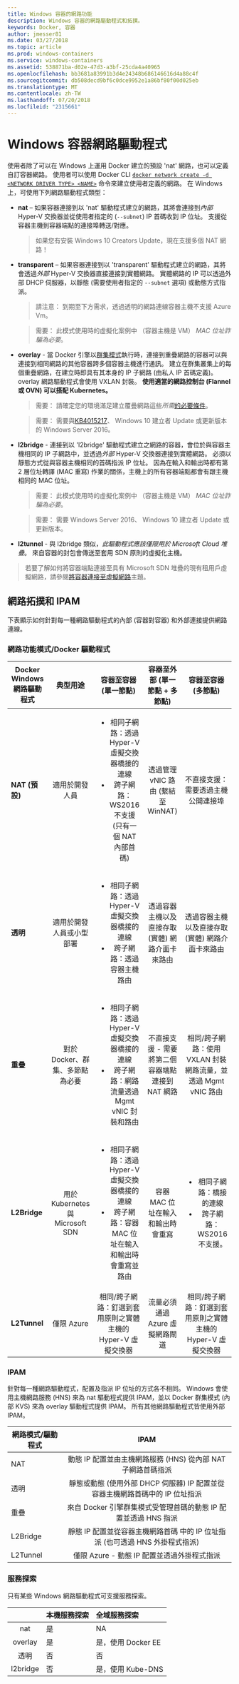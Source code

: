 ```yaml
---
title: Windows 容器的網路功能
description: Windows 容器的網路驅動程式和拓撲。
keywords: Docker, 容器
author: jmesser81
ms.date: 03/27/2018
ms.topic: article
ms.prod: windows-containers
ms.service: windows-containers
ms.assetid: 538871ba-d02e-47d3-a3bf-25cda4a40965
ms.openlocfilehash: bb3681a83991b3d4e24348b686146616d4a88c4f
ms.sourcegitcommit: db508decd9bf6c0dce9952e1a86bf80f00d025eb
ms.translationtype: MT
ms.contentlocale: zh-TW
ms.lasthandoff: 07/20/2018
ms.locfileid: "2315661"
---
```

# <a name="windows-container-network-drivers"></a>Windows 容器網路驅動程式  

使用者除了可以在 Windows 上運用 Docker 建立的預設 'nat' 網路，也可以定義自訂容器網路。 使用者可以使用 Docker CLI [`docker network create -d <NETWORK DRIVER TYPE> <NAME>`](https://docs.docker.com/engine/reference/commandline/network_create/) 命令來建立使用者定義的網路。 在 Windows 上，可使用下列網路驅動程式類型：

- **nat** – 如果容器連接到以 'nat' 驅動程式建立的網路，其將會連接到*內部* Hyper-V 交換器並從使用者指定的 (``--subnet``) IP 首碼收到 IP 位址。 支援從容器主機到容器端點的連接埠轉送/對應。
  > 如果您有安裝 Windows 10 Creators Update，現在支援多個 NAT 網路！

- **transparent** – 如果容器連接到以 'transparent' 驅動程式建立的網路，其將會透過*外部* Hyper-V 交換器直接連接到實體網路。 實體網路的 IP 可以透過外部 DHCP 伺服器，以靜態 (需要使用者指定的 ``--subnet`` 選項) 或動態方式指派。 
  > 請注意： 到期至下方需求，透過透明的網路連線容器主機不支援 Azure Vm。
  
  > 需要： 此模式使用時的虛擬化案例中 （容器主機是 VM） _MAC 位址詐騙為必要_。

- **overlay** - 當 Docker 引擎以[群集模式](../manage-containers/swarm-mode.md)執行時，連接到重疊網路的容器可以與連接到相同網路的其他容器跨多個容器主機進行通訊。 建立在群集叢集上的每個重疊網路，在建立時即具有其本身的 IP 子網路 (由私人 IP 首碼定義)。 overlay 網路驅動程式會使用 VXLAN 封裝。 **使用適當的網路控制台 (Flannel 或 OVN) 可以搭配 Kubernetes。**
  > 需要： 請確定您的環境滿足建立覆疊網路這些*所需*[的必要條件](https://docs.docker.com/network/overlay/#operations-for-all-overlay-networks)。

  > 需要： 需要與[KB4015217](https://support.microsoft.com/en-us/help/4015217/windows-10-update-kb4015217)、 Windows 10 建立者 Update 或更新版本的 Windows Server 2016。

- **l2bridge** - 連接到以 'l2bridge' 驅動程式建立之網路的容器，會位於與容器主機相同的 IP 子網路中，並透過*外部* Hyper-V 交換器連接到實體網路。 必須以靜態方式從與容器主機相同的首碼指派 IP 位址。 因為在輸入和輸出時都有第 2 層位址轉譯 (MAC 重寫) 作業的關係，主機上的所有容器端點都會有跟主機相同的 MAC 位址。
  > 需要： 此模式使用時的虛擬化案例中 （容器主機是 VM） _MAC 位址詐騙為必要_。
  
  > 需要： 需要 Windows Server 2016、 Windows 10 建立者 Update 或更新版本。

- **l2tunnel** - 與 l2bridge 類似，_此驅動程式應該僅限用於 Microsoft Cloud 堆疊_。 來自容器的封包會傳送至套用 SDN 原則的虛擬化主機。

> 若要了解如何將容器端點連接至具有 Microsoft SDN 堆疊的現有租用戶虛擬網路，請參閱[將容器連接至虛擬網路](https://technet.microsoft.com/en-us/windows-server-docs/networking/sdn/manage/connect-container-endpoints-to-a-tenant-virtual-network)主題。


## <a name="network-topologies-and-ipam"></a>網路拓撲和 IPAM
下表顯示如何針對每一種網路驅動程式的內部 (容器對容器) 和外部連接提供網路連線。

### <a name="networking-modes--docker-drivers"></a>網路功能模式/Docker 驅動程式

  | Docker Windows 網路驅動程式 | 典型用途 | 容器至容器 (單一節點) | 容器至外部 (單一節點 + 多節點) | 容器至容器 (多節點) |
  |-------------------------------|:------------:|:------------------------------------:|:------------------------------------------------:|:-----------------------------------:|
  | **NAT (預設)** | 適用於開發人員 | <ul><li>相同子網路：透過 Hyper-V 虛擬交換器橋接的連線</li><li> 跨子網路：WS2016 不支援 (只有一個 NAT 內部首碼)</li></ul> | 透過管理 vNIC 路由 (繫結至 WinNAT) | 不直接支援：需要透過主機公開連接埠 |
  | **透明** | 適用於開發人員或小型部署 | <ul><li>相同子網路：透過 Hyper-V 虛擬交換器橋接的連線</li><li>跨子網路：透過容器主機路由</li></ul> | 透過容器主機以及直接存取 (實體) 網路介面卡來路由 | 透過容器主機以及直接存取 (實體) 網路介面卡來路由 |
  | **重疊** | 對於 Docker、群集、多節點為必要 | <ul><li>相同子網路：透過 Hyper-V 虛擬交換器橋接的連線</li><li>跨子網路：網路流量透過 Mgmt vNIC 封裝和路由</li></ul> | 不直接支援 - 需要將第二個容器端點連接到 NAT 網路 | 相同/跨子網路：使用 VXLAN 封裝網路流量，並透過 Mgmt vNIC 路由 |
  | **L2Bridge** | 用於 Kubernetes 與 Microsoft SDN | <ul><li>相同子網路：透過 Hyper-V 虛擬交換器橋接的連線</li><li> 跨子網路：容器 MAC 位址在輸入和輸出時會重寫並路由</li></ul> | 容器 MAC 位址在輸入和輸出時會重寫 | <ul><li>相同子網路：橋接的連線</li><li>跨子網路：WS2016 不支援。</li></ul> |
  | **L2Tunnel**| 僅限 Azure | 相同/跨子網路：釘選到套用原則之實體主機的 Hyper-V 虛擬交換器 | 流量必須通過 Azure 虛擬網路閘道 | 相同/跨子網路：釘選到套用原則之實體主機的 Hyper-V 虛擬交換器 |

### <a name="ipam"></a>IPAM 
針對每一種網路驅動程式，配置及指派 IP 位址的方式各不相同。 Windows 會使用主機網路服務 (HNS) 來為 nat 驅動程式提供 IPAM，並以 Docker 群集模式 (內部 KVS) 來為 overlay 驅動程式提供 IPAM。 所有其他網路驅動程式皆使用外部 IPAM。

| 網路模式/驅動程式 | IPAM |
| -------------------------|:----:|
| NAT | 動態 IP 配置並由主機網路服務 (HNS) 從內部 NAT 子網路首碼指派 |
| 透明 | 靜態或動態 (使用外部 DHCP 伺服器) IP 配置並從容器主機網路首碼中的 IP 位址指派 |
| 重疊 | 來自 Docker 引擎群集模式受管理首碼的動態 IP 配置並透過 HNS 指派 |
| L2Bridge | 靜態 IP 配置並從容器主機網路首碼 中的 IP 位址指派 (也可透過 HNS 外掛程式指派) |
| L2Tunnel | 僅限 Azure - 動態 IP 配置並透過外掛程式指派 |

### <a name="service-discovery"></a>服務探索
只有某些 Windows 網路驅動程式可支援服務探索。

|  | 本機服務探索  | 全域服務探索 |
| :---: | :---------------     |  :---                |
| nat | 是 | NA |  
| overlay | 是 | 是，使用 Docker EE |
| 透明 | 否 | 否 |
| l2bridge | 否 | 是，使用 Kube-DNS |
